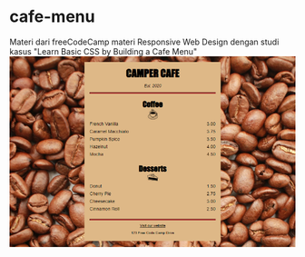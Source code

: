 # cafe-menu
Materi dari freeCodeCamp materi Responsive Web Design dengan studi kasus "Learn Basic CSS by Building a Cafe Menu"
<img src="preview.png"/>
